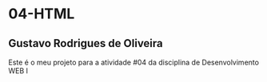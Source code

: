 # 04-HTML

## Gustavo Rodrigues de Oliveira

Este é o meu projeto para a atividade #04 da disciplina de Desenvolvimento WEB I
